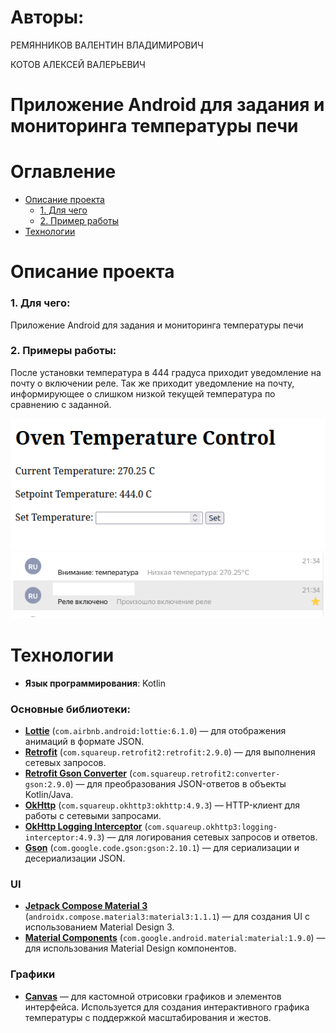 # Авторы:
  РЕМЯННИКОВ ВАЛЕНТИН ВЛАДИМИРОВИЧ
  
  КОТОВ АЛЕКСЕЙ ВАЛЕРЬЕВИЧ
# Приложение Android для задания и мониторинга температуры печи
 # Оглавление

- [Описание проекта](#Описание-проекта)
  - [1. Для чего](#1-для-чего)
  - [2. Пример работы](#2-примеры-работы)
- [Технологии](#Технологии)

# Описание проекта
### 1. Для чего: 
Приложение Android для задания и мониторинга температуры печи
### 2. Примеры работы:
После установки температура в 444 градуса приходит уведомление на почту о включении реле. Так же приходит уведомление
на почту, информирующее о слишком низкой текущей температура по сравнению с заданной.

![img.png](img.png)
![img_1.png](img_1.png)
# Технологии
- **Язык программирования**: Kotlin

### Основные библиотеки:
- **[Lottie](https://airbnb.io/lottie/)** (`com.airbnb.android:lottie:6.1.0`) — для отображения анимаций в формате JSON.
- **[Retrofit](https://square.github.io/retrofit/)** (`com.squareup.retrofit2:retrofit:2.9.0`) — для выполнения сетевых запросов.
- **[Retrofit Gson Converter](https://square.github.io/retrofit/)** (`com.squareup.retrofit2:converter-gson:2.9.0`) — для преобразования JSON-ответов в объекты Kotlin/Java.
- **[OkHttp](https://square.github.io/okhttp/)** (`com.squareup.okhttp3:okhttp:4.9.3`) — HTTP-клиент для работы с сетевыми запросами.
- **[OkHttp Logging Interceptor](https://square.github.io/okhttp/)** (`com.squareup.okhttp3:logging-interceptor:4.9.3`) — для логирования сетевых запросов и ответов.
- **[Gson](https://github.com/google/gson)** (`com.google.code.gson:gson:2.10.1`) — для сериализации и десериализации JSON.

### UI
- **[Jetpack Compose Material 3](https://developer.android.com/jetpack/compose)** (`androidx.compose.material3:material3:1.1.1`) — для создания UI с использованием Material Design 3.
- **[Material Components](https://material.io/develop/android)** (`com.google.android.material:material:1.9.0`) — для использования Material Design компонентов.

### Графики
- **[Canvas](https://developer.android.com/jetpack/compose/graphics)** — для кастомной отрисовки графиков и элементов интерфейса. Используется для создания интерактивного графика температуры с поддержкой масштабирования и жестов.
